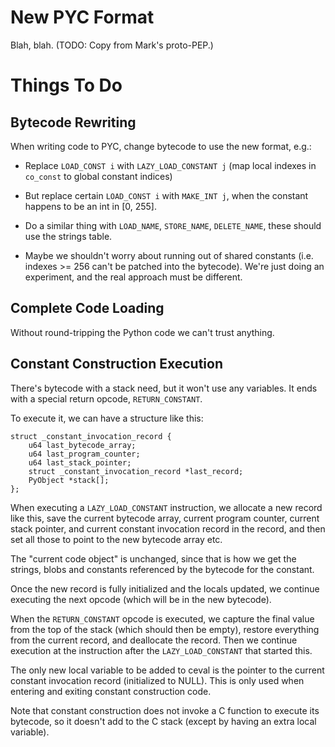 New PYC Format
==============

Blah, blah.  (TODO: Copy from Mark's proto-PEP.)


Things To Do
============

Bytecode Rewriting
------------------

When writing code to PYC, change bytecode to use the new format, e.g.:

- Replace `LOAD_CONST i` with `LAZY_LOAD_CONSTANT j`
  (map local indexes in `co_const` to global constant indices)

- But replace certain `LOAD_CONST i` with `MAKE_INT j`,
  when the constant happens to be an int in [0, 255].

- Do a similar thing with `LOAD_NAME`, `STORE_NAME`, `DELETE_NAME`,
  these should use the strings table.

- Maybe we shouldn't worry about running out of shared constants
  (i.e. indexes >= 256 can't be patched into the bytecode).
  We're just doing an experiment,
  and the real approach must be different.

Complete Code Loading
---------------------

Without round-tripping the Python code we can't trust anything.

Constant Construction Execution
-------------------------------

There's bytecode with a stack need, but it won't use any variables.
It ends with a special return opcode, `RETURN_CONSTANT`.

To execute it, we can have a structure like this:

```
struct _constant_invocation_record {
    u64 last_bytecode_array;
    u64 last_program_counter;
    u64 last_stack_pointer;
    struct _constant_invocation_record *last_record;
    PyObject *stack[];
};
```

When executing a `LAZY_LOAD_CONSTANT` instruction,
we allocate a new record like this,
save the current bytecode array, current program counter,
current stack pointer, and current constant invocation record in the record,
and then set all those to point to the new bytecode array etc.

The "current code object" is unchanged, since that is how we get the
strings, blobs and constants referenced by the bytecode for the constant.

Once the new record is fully initialized and the locals updated,
we continue executing the next opcode (which will be in the new bytecode).

When the `RETURN_CONSTANT` opcode is executed,
we capture the final value from the top of the stack
(which should then be empty),
restore everything from the current record, and deallocate the record.
Then we continue execution at the instruction after the 
`LAZY_LOAD_CONSTANT` that started this.

The only new local variable to be added to ceval is the pointer to the
current constant invocation record (initialized to NULL).
This is only used when entering and exiting constant construction code.

Note that constant construction does not invoke a C function
to execute its bytecode, so it doesn't add to the C stack
(except by having an extra local variable).
